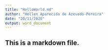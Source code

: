 ```yaml
---
title: "HelloWorld.md"
author: "Hellen Aparecida de Azevedo-Pereira"
date: "20/11/2020"
output: word_document
---
```


## This is a markdown file.


